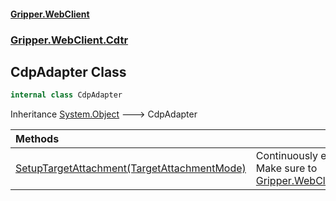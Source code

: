 #### [Gripper.WebClient](index 'index')
### [Gripper.WebClient.Cdtr](Gripper_WebClient_Cdtr 'Gripper.WebClient.Cdtr')
## CdpAdapter Class
```csharp
internal class CdpAdapter
```

Inheritance [System.Object](https://docs.microsoft.com/en-us/dotnet/api/System.Object 'System.Object') &#129106; CdpAdapter  

| Methods | |
| :--- | :--- |
| [SetupTargetAttachment(TargetAttachmentMode)](Gripper_WebClient_Cdtr_CdpAdapter_SetupTargetAttachment(Gripper_WebClient_TargetAttachmentMode) 'Gripper.WebClient.Cdtr.CdpAdapter.SetupTargetAttachment(Gripper.WebClient.TargetAttachmentMode)') | Continuously enforce that events triggered on children iFrames are captured.<br/>Make sure to [Gripper.WebClient.Cdtr.CdpAdapter.SubscribeToRdpEventsAsync(System.Threading.CancellationToken)](https://docs.microsoft.com/en-us/dotnet/api/Gripper.WebClient.Cdtr.CdpAdapter.SubscribeToRdpEventsAsync#Gripper_WebClient_Cdtr_CdpAdapter_SubscribeToRdpEventsAsync_System_Threading_CancellationToken_ 'Gripper.WebClient.Cdtr.CdpAdapter.SubscribeToRdpEventsAsync(System.Threading.CancellationToken)') |
